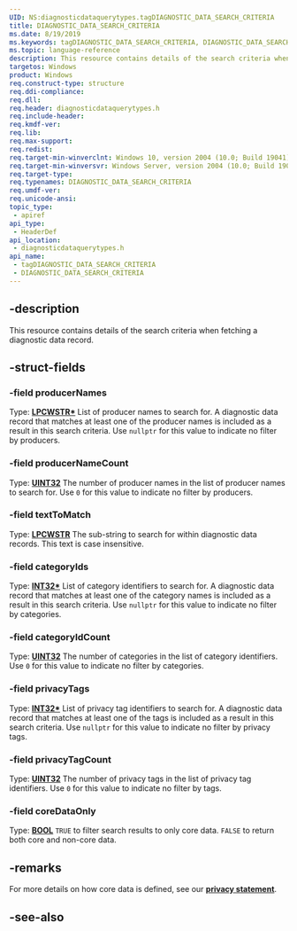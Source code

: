 ```yaml
---
UID: NS:diagnosticdataquerytypes.tagDIAGNOSTIC_DATA_SEARCH_CRITERIA
title: DIAGNOSTIC_DATA_SEARCH_CRITERIA
ms.date: 8/19/2019
ms.keywords: tagDIAGNOSTIC_DATA_SEARCH_CRITERIA, DIAGNOSTIC_DATA_SEARCH_CRITERIA
ms.topic: language-reference
description: This resource contains details of the search criteria when fetching a diagnostic data record.
targetos: Windows
product: Windows
req.construct-type: structure
req.ddi-compliance: 
req.dll: 
req.header: diagnosticdataquerytypes.h
req.include-header: 
req.kmdf-ver: 
req.lib: 
req.max-support: 
req.redist: 
req.target-min-winverclnt: Windows 10, version 2004 (10.0; Build 19041)
req.target-min-winversvr: Windows Server, version 2004 (10.0; Build 19041)
req.target-type: 
req.typenames: DIAGNOSTIC_DATA_SEARCH_CRITERIA
req.umdf-ver: 
req.unicode-ansi: 
topic_type:
 - apiref
api_type:
 - HeaderDef
api_location:
 - diagnosticdataquerytypes.h
api_name:
 - tagDIAGNOSTIC_DATA_SEARCH_CRITERIA
 - DIAGNOSTIC_DATA_SEARCH_CRITERIA
---
```


## -description
This resource contains details of the search criteria when fetching a diagnostic data record. 

## -struct-fields

### -field producerNames
Type: **[LPCWSTR\*](/windows/desktop/winprog/windows-data-types)**
List of producer names to search for. A diagnostic data record that matches at least one of the producer names is included as a result in this search criteria. Use `nullptr` for this value to indicate no filter by producers.  

### -field producerNameCount
Type: **[UINT32](/windows/desktop/winprog/windows-data-types)**
The number of producer names in the list of producer names to search for. Use `0` for this value to indicate no filter by producers.

### -field textToMatch
Type: **[LPCWSTR](/windows/desktop/winprog/windows-data-types)**
The sub-string to search for within diagnostic data records. This text is case insensitive.  

### -field categoryIds
Type: **[INT32\*](/windows/desktop/winprog/windows-data-types)**
List of category identifiers to search for. A diagnostic data record that matches at least one of the category names is included as a result in this search criteria. Use `nullptr` for this value to indicate no filter by categories.  

### -field categoryIdCount
Type: **[UINT32](/windows/desktop/winprog/windows-data-types)**
The number of categories in the list of category identifiers. Use `0` for this value to indicate no filter by categories.

### -field privacyTags
Type: **[INT32\*](/windows/desktop/winprog/windows-data-types)**
List of privacy tag identifiers to search for. A diagnostic data record that matches at least one of the tags is included as a result in this search criteria. Use `nullptr` for this value to indicate no filter by privacy tags.

### -field privacyTagCount
Type: **[UINT32](/windows/desktop/winprog/windows-data-types)**
The number of privacy tags in the list of privacy tag identifiers. Use `0` for this value to indicate no filter by tags.

### -field coreDataOnly
Type: **[BOOL](/windows/desktop/winprog/windows-data-types)**
`TRUE` to filter search results to only core data. `FALSE` to return both core and non-core data. 

## -remarks
For more details on how core data is defined, see our [**privacy statement**]("/windows/privacy/windows-diagnostic-data").

## -see-also

